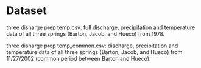 # Dataset

three disharge prep temp.csv: full discharge, precipitation and temperature data of all three springs (Barton, Jacob, and Hueco) from 1978. 

three disharge prep temp_common.csv: discharge, precipitation and temperature data of all three springs (Barton, Jacob, and Hueco) from 11/27/2002 (common period between Barton and Hueco). 
